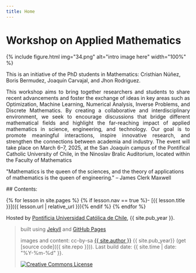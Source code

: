 ```yaml
---
title: Home
---
```


# Workshop on Applied Mathematics

{% include figure.html img="34.png" alt="intro image here" width="100%" %}

This is an initiative of the PhD students in Mathematics: Cristhian Núñez, Boris Bermudez, Joaquín Carvajal, and Jhon Rodriguez.

<p style="text-align: justify;">
This workshop aims to bring together researchers and students to share recent advancements and foster the exchange of ideas in key areas such as Optimization, Machine Learning, Numerical Analysis, Inverse Problems, and Discrete Mathematics. By creating a collaborative and interdisciplinary environment, we seek to encourage discussions that bridge different mathematical fields and highlight the far-reaching impact of applied mathematics in science, engineering, and technology. Our goal is to promote meaningful interactions, inspire innovative research, and strengthen the connections between academia and industry. The event will take place on March 6–7, 2025, at the San Joaquín campus of the Pontifical Catholic University of Chile, in the Ninoslav Bralic Auditorium, located within the Faculty of Mathematics
</p>

"Mathematics is the queen of the sciences, and the theory of applications of mathematics is the queen of engineering." – James Clerk Maxwell


<div class="toc" markdown="1">
## Contents:

{% for lesson in site.pages %}
{% if lesson.nav == true %}- [{{ lesson.title }}]({{ lesson.url | relative_url }}){% endif %}
{% endfor %}
</div>

Hosted by [Pontificia Universidad Católica de Chile](http://www.uc.cl/), {{ site.pub_year }}.
 
> built using [Jekyll](https://jekyllrb.com/) and [GitHub Pages](https://pages.github.com/)
>
> images and content: cc-by-sa <a href="https://github.com/{{ site.github_username }}">{{ site.author }}</a> {{ site.pub_year}} (get [source code]({{ site.repo }})).
> Last build date: {{ site.time | date: "%Y-%m-%d" }}.
>
> <a href="http://creativecommons.org/licenses/by-sa/4.0/" rel="license"><img style="border-width: 0;" src="https://i.creativecommons.org/l/by-sa/4.0/88x31.png" alt="Creative Commons License" /></a>

